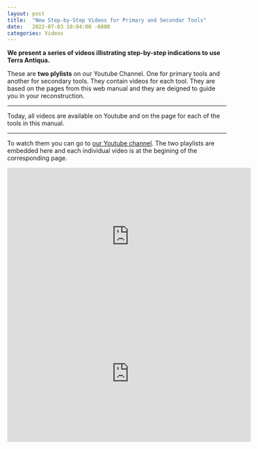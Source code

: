 ```yaml
---
layout: post
title:  "New Step-by-Step Videos for Primary and Secondar Tools"
date:   2022-07-03 10:04:00 -0800
categories: Videos
---
```


<b>We present a series of videos illistrating step-by-step indications to use Terra Antiqua.</b>



 These are <b>two plylists</b> on our Youtube Channel. One for primary tools and another for secondary tools. They contain videos for each tool. They are based on the pages from this web manual and they are deigned to guide you in your reconstruction.
 
---
 
Today, all videos are available on Youtube and on the page for each of the tools in this manual.

---

To watch them you can go to <a href="https://www.youtube.com/channel/UCdYwTfKb0IoH2l0M5QsId6w">our Youtube channel</a>.
The two playlists are embedded here and each individual video is at the begining of the corresponding page.
<p align="center"><iframe width="560" height="315" src="https://www.youtube.com/embed/videoseries?list=PLVMwZejaIcYPE0mGNKyomvRTT9U-sfujV" title="YouTube video player" frameborder="0" allow="accelerometer; autoplay; clipboard-write; encrypted-media; gyroscope; picture-in-picture" allowfullscreen></iframe> <iframe width="560" height="315" src="https://www.youtube.com/embed/videoseries?list=PLVMwZejaIcYPxgSCKanaeVnbMtgfjlikz" title="YouTube video player" frameborder="0" allow="accelerometer; autoplay; clipboard-write; encrypted-media; gyroscope; picture-in-picture" allowfullscreen></iframe>
</p>




